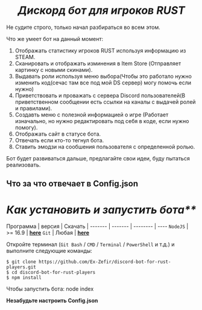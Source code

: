 <h1 align="center"><em>Дискорд бот для игроков RUST</em></h1>
</p>
Не судите строго, только начал разбираться во всем этом.

Что же умеет бот на данный момент:

1) Отображать статистику игроков RUST используя информацию из STEAM.
2) Сканировать и отображать изминения в Item Store (Отправляет картинку с новыми скинами).
3) Выдавать роли используя меню выбора(Чтобы это работало нужно изменить код(сечас там все под мой DS сервер) могу помочь если нужно)
4) Приветствовать и проважать с сервера Discord пользователей(В приветственном сообщении есть ссылки на каналы с выдачей ролей и правилами).
5) Создавть меню с полезной информацией о игре (Работает изначально, но нужно редактировать под себя в коде, если нужно помогу).
6) Отображать сайт в статусе бота.
7) Отвечать если кто-то тегнул бота.
8) Ставить эмодзи на сообшения пользователя с определенной ролью.

Бот будет развиваться дальше, предлагайте свои идеи, буду пытаться реализовать.


## **Что за что отвечает в Config.json**


<h1 align="center"><em>Как установить и запустить бота**</em></h1>
</p>

Программа | версия | Скачать |
------- | ------- | -------- | ----
`NodeJS` | >= 16.9 | [**here**](https://nodejs.org/en/download/)
`Git` | Любая | [**here**](https://git-scm.com/downloads)

Откройте терминал (`Git Bash` / `CMD` / `Terminal` / `PowerShell` и т.д.) и выполните следующие команды:

    $ git clone https://github.com/Ex-Zefir/discord-bot-for-rust-players.git
    $ cd discord-bot-for-rust-players
    $ npm install

Чтобы запустить бота:
    node index
    
**Незабудьте настроить Config.json**
